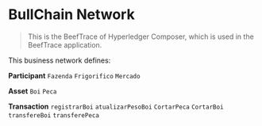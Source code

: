 # BullChain Network

> This is the BeefTrace of Hyperledger Composer, which is used in the BeefTrace application.

This business network defines:

**Participant**
`Fazenda`
`Frigorifico`
`Mercado`

**Asset**
`Boi`
`Peca`

**Transaction**
`registrarBoi`
`atualizarPesoBoi`
`CortarPeca`
`CortarBoi`
`transfereBoi`
`transferePeca`

